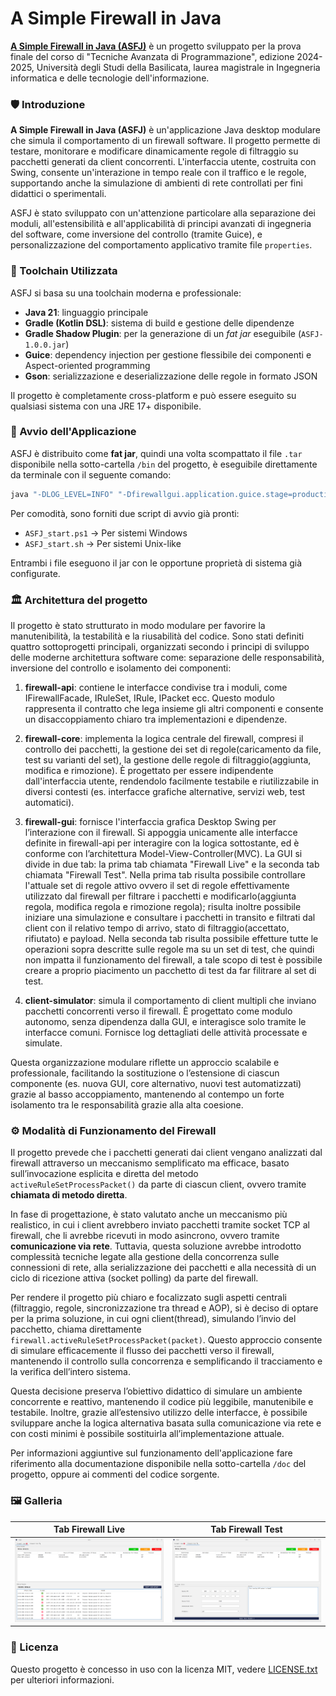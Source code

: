 # A Simple Firewall in Java

<u>**A Simple Firewall in Java (ASFJ)**</u> è un progetto sviluppato per la prova finale del corso di "Tecniche Avanzata di Programmazione", edizione 2024-2025, Università degli Studi della Basilicata, laurea magistrale in Ingegneria informatica e delle tecnologie dell'informazione.


### 🛡️ Introduzione

**A Simple Firewall in Java (ASFJ)** è un'applicazione Java desktop modulare che simula il comportamento di un firewall software. Il progetto permette di testare, monitorare e modificare dinamicamente regole di filtraggio su pacchetti generati da client concorrenti. L'interfaccia utente, costruita con Swing, consente un'interazione in tempo reale con il traffico e le regole, supportando anche la simulazione di ambienti di rete controllati per fini didattici o sperimentali.

ASFJ è stato sviluppato con un'attenzione particolare alla separazione dei moduli, all'estensibilità e all'applicabilità di principi avanzati di ingegneria del software, come inversione del controllo (tramite Guice), e personalizzazione del comportamento applicativo tramite file `properties`.


### 🧰 Toolchain Utilizzata

ASFJ si basa su una toolchain moderna e professionale:

- **Java 21**: linguaggio principale
- **Gradle (Kotlin DSL)**: sistema di build e gestione delle dipendenze
- **Gradle Shadow Plugin**: per la generazione di un *fat jar* eseguibile (`ASFJ-1.0.0.jar`)
- **Guice**: dependency injection per gestione flessibile dei componenti e Aspect-oriented programming
- **Gson**: serializzazione e deserializzazione delle regole in formato JSON

Il progetto è completamente cross-platform e può essere eseguito su qualsiasi sistema con una JRE 17+ disponibile.


### 🚀 Avvio dell'Applicazione

ASFJ è distribuito come **fat jar**, quindi una volta scompattato il file ```.tar``` disponibile nella sotto-cartella ```/bin``` del progetto, è eseguibile direttamente da terminale con il seguente comando:

```bash
java "-DLOG_LEVEL=INFO" "-Dfirewallgui.application.guice.stage=production" -jar ./ASFJ-1.0.0.jar
```

Per comodità, sono forniti due script di avvio già pronti:

- ```ASFJ_start.ps1``` → Per sistemi Windows
- ```ASFJ_start.sh``` → Per sistemi Unix-like

Entrambi i file eseguono il jar con le opportune proprietà di sistema già configurate.


### 🏛️ Architettura del progetto

Il progetto è stato strutturato in modo modulare per favorire la manutenibilità, la testabilità e la riusabilità del codice. Sono stati definiti quattro sottoprogetti principali, organizzati secondo i principi di sviluppo delle moderne architettura software come: separazione delle responsabilità, inversione del controllo e isolamento dei componenti:

1) **firewall-api**: contiene le interfacce condivise tra i moduli, come IFirewallFacade, IRuleSet, IRule, IPacket ecc. Questo modulo rappresenta il contratto che lega insieme gli altri componenti e consente un disaccoppiamento chiaro tra implementazioni e dipendenze.

2) **firewall-core**: implementa la logica centrale del firewall, compresi il controllo dei pacchetti, la gestione dei set di regole(caricamento da file, test su varianti del set), la gestione delle regole di filtraggio(aggiunta, modifica e rimozione). È progettato per essere indipendente dall'interfaccia utente, rendendolo facilmente testabile e riutilizzabile in diversi contesti (es. interfacce grafiche alternative, servizi web, test automatici).

3) **firewall-gui**: fornisce l'interfaccia grafica Desktop Swing per l’interazione con il firewall. Si appoggia unicamente alle interfacce definite in firewall-api per interagire con la logica sottostante, ed è conforme con l’architettura Model-View-Controller(MVC). La GUI si divide in due tab: la prima tab chiamata "Firewall Live" e la seconda tab chiamata "Firewall Test". Nella prima tab risulta possibile controllare l'attuale set di regole attivo ovvero il set di regole effettivamente utilizzato dal firewall per filtrare i pacchetti e modificarlo(aggiunta regola, modifica regola e rimozione regola); risulta inoltre possibile iniziare una simulazione e consultare i pacchetti in transito e filtrati dal client con il relativo tempo di arrivo, stato di filtraggio(accettato, rifiutato) e payload. Nella seconda tab risulta possibile effetture tutte le operazioni sopra descritte sulle regole ma su un set di test, che quindi non impatta il funzionamento del firewall, a tale scopo di test è possibile creare a proprio piacimento un pacchetto di test da far filitrare al set di test.

4) **client-simulator**: simula il comportamento di client multipli che inviano pacchetti concorrenti verso il firewall. È progettato come modulo autonomo, senza dipendenza dalla GUI, e interagisce solo tramite le interfacce comuni. Fornisce log dettagliati delle attività processate e simulate.

Questa organizzazione modulare riflette un approccio scalabile e professionale, facilitando la sostituzione o l’estensione di ciascun componente (es. nuova GUI, core alternativo, nuovi test automatizzati) grazie al basso accoppiamento, mantenendo al contempo un forte isolamento tra le responsabilità grazie alla alta coesione.


### ⚙️ Modalità di Funzionamento del Firewall

Il progetto prevede che i pacchetti generati dai client vengano analizzati dal firewall attraverso un meccanismo semplificato ma efficace, basato sull’invocazione esplicita e diretta del metodo ```activeRuleSetProcessPacket()``` da parte di ciascun client, ovvero tramite **chiamata di metodo diretta**.

In fase di progettazione, è stato valutato anche un meccanismo più realistico, in cui i client avrebbero inviato pacchetti tramite socket TCP al firewall, che li avrebbe ricevuti in modo asincrono, ovvero tramite **comunicazione via rete**. Tuttavia, questa soluzione avrebbe introdotto complessità tecniche legate alla gestione della concorrenza sulle connessioni di rete, alla serializzazione dei pacchetti e alla necessità di un ciclo di ricezione attiva (socket polling) da parte del firewall.

Per rendere il progetto più chiaro e focalizzato sugli aspetti centrali (filtraggio, regole, sincronizzazione tra thread e AOP), si è deciso di optare per la prima soluzione, in cui ogni client(thread), simulando l’invio del pacchetto, chiama direttamente ```firewall.activeRuleSetProcessPacket(packet)```. Questo approccio consente di simulare efficacemente il flusso dei pacchetti verso il firewall, mantenendo il controllo sulla concorrenza e semplificando il tracciamento e la verifica dell’intero sistema.

Questa decisione preserva l’obiettivo didattico di simulare un ambiente concorrente e reattivo, mantenendo il codice più leggibile, manutenibile e testabile. Inoltre, grazie all’estensivo utilizzo delle interfacce, è possibile sviluppare anche la logica alternativa basata sulla comunicazione via rete e con costi minimi è possibile sostituirla all’implementazione attuale.

Per informazioni aggiuntive sul funzionamento dell'applicazione fare riferimento alla documentazione disponibile nella sotto-cartella ```/doc``` del progetto, oppure ai commenti del codice sorgente.


### 🖼️ Galleria

Tab Firewall Live                                            |  Tab Firewall Test
:-----------------------------------------------------------:|:------------------------------------------------------------:
![](./doc/screenshots/screenshot_tab_firewall_live.png)  |  ![](./doc/screenshots/screenshot_tab_firewall_test.png)


### 📄 Licenza

Questo progetto è concesso in uso con la licenza MIT, vedere [LICENSE.txt](./LICENSE.txt) per ulteriori informazioni.